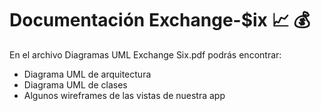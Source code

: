 # Documentación Exchange-$ix :chart_with_upwards_trend: :moneybag:

En el archivo Diagramas UML Exchange Six.pdf podrás encontrar:
* Diagrama UML de arquitectura
* Diagrama UML de clases
* Algunos wireframes de las vistas de nuestra app
